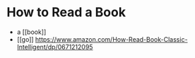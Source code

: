 # How to Read a Book

- a [[book]]
- [[go]] https://www.amazon.com/How-Read-Book-Classic-Intelligent/dp/0671212095


